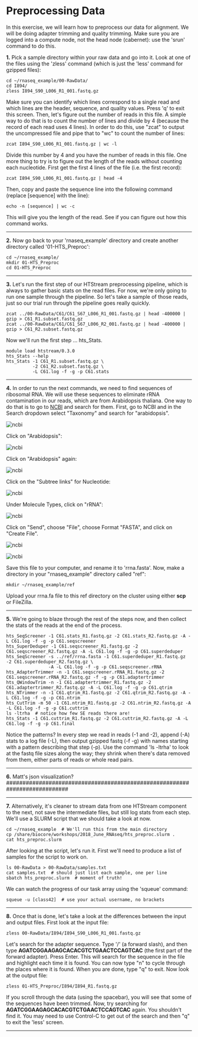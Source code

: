 Preprocessing Data
===================

In this exercise, we will learn how to preprocess our data for alignment. We will be doing adapter trimming and quality trimming. Make sure you are logged into a compute node, not the head node (cabernet): use the 'srun' command to do this.

**1\.** Pick a sample directory within your raw data and go into it. Look at one of the files using the 'zless' command (which is just the 'less' command for gzipped files):

    cd ~/rnaseq_example/00-RawData/
    cd I894/
    zless I894_S90_L006_R1_001.fastq.gz

Make sure you can identify which lines correspond to a single read and which lines are the header, sequence, and quality values. Press 'q' to exit this screen. Then, let's figure out the number of reads in this file. A simple way to do that is to count the number of lines and divide by 4 (because the record of each read uses 4 lines). In order to do this, use "zcat" to output the uncompressed file and pipe that to "wc" to count the number of lines:

    zcat I894_S90_L006_R1_001.fastq.gz | wc -l

Divide this number by 4 and you have the number of reads in this file. One more thing to try is to figure out the length of the reads without counting each nucleotide. First get the first 4 lines of the file (i.e. the first record):

    zcat I894_S90_L006_R1_001.fastq.gz | head -4

Then, copy and paste the sequence line into the following command (replace [sequence] with the line):

    echo -n [sequence] | wc -c

This will give you the length of the read. See if you can figure out how this command works.

---

**2\.** Now go back to your 'rnaseq_example' directory and create another directory called '01-HTS_Preproc':

    cd ~/rnaseq_example/
    mkdir 01-HTS_Preproc
    cd 01-HTS_Preproc

---

**3\.** Let's run the first step of our HTStream preprocessing pipeline, which is always to gather basic stats on the read files. For now, we're only going to run one sample through the pipeline. So let's take a sample of those reads, just so our trial run through the pipeline goes really quickly.

    zcat ../00-RawData/C61/C61_S67_L006_R1_001.fastq.gz | head -400000 | gzip > C61_R1.subset.fastq.gz
    zcat ../00-RawData/C61/C61_S67_L006_R2_001.fastq.gz | head -400000 | gzip > C61_R2.subset.fastq.gz

Now we'll run the first step ... hts_Stats.

    module load htstream/0.3.0
    hts_Stats --help
    hts_Stats -1 C61_R1.subset.fastq.gz \
              -2 C61_R2.subset.fastq.gz \
              -L C61.log -f -g -p C61.stats

---

**4\.** In order to run the next commands, we need to find sequences of ribosomal RNA. We will use these sequences to eliminate rRNA contamination in our reads, which are from Arabidopsis thaliana. One way to do that is to go to [NCBI](https://www.ncbi.nlm.nih.gov/) and search for them. First, go to NCBI and in the Search dropdown select "Taxonomy" and search for "arabidopsis".

![ncbi](ncbi01.png)

Click on "Arabidopsis":

![ncbi](ncbi02.png)

Click on "Arabidopsis" again:

![ncbi](ncbi03.png)

Click on the "Subtree links" for Nucleotide:

![ncbi](ncbi04.png)

Under Molecule Types, click on "rRNA":

![ncbi](ncbi05.png)

Click on "Send", choose "File", choose Format "FASTA", and click on "Create File".

![ncbi](ncbi06.png)

![ncbi](ncbi07.png)

Save this file to your computer, and rename it to 'rrna.fasta'. Now, make a directory in your "rnaseq_example" directory called "ref":

    mkdir ~/rnaseq_example/ref

Upload your rrna.fa file to this ref directory on the cluster using either **scp** or FileZilla.

---

**5\.** We're going to blaze through the rest of the steps now, and then collect the stats of the reads at the end of the process. 

    hts_SeqScreener -1 C61.stats_R1.fastq.gz -2 C61.stats_R2.fastq.gz -A -L C61.log -f -g -p C61.seqscreener
    hts_SuperDeduper -1 C61.seqscreener_R1.fastq.gz -2 C61.seqscreener_R2.fastq.gz -A -L C61.log -f -g -p C61.superdeduper
    hts_SeqScreener -s ../ref/rrna.fasta -1 C61.superdeduper_R1.fastq.gz -2 C61.superdeduper_R2.fastq.gz \
                    -A -L C61.log -f -g -p C61.seqscreener.rRNA
    hts_AdapterTrimmer -n -1 C61.seqscreener.rRNA_R1.fastq.gz -2 C61.seqscreener.rRNA_R2.fastq.gz -f -g -p C61.adaptertrimmer
    hts_QWindowTrim -n -1 C61.adaptertrimmer_R1.fastq.gz -2 C61.adaptertrimmer_R2.fastq.gz -A -L C61.log -f -g -p C61.qtrim
    hts_NTrimmer -n -1 C61.qtrim_R1.fastq.gz -2 C61.qtrim_R2.fastq.gz -A -L C61.log -f -g -p C61.ntrim
    hts_CutTrim -m 50 -1 C61.ntrim_R1.fastq.gz -2 C61.ntrim_R2.fastq.gz -A -L C61.log -f -g -p C61.cuttrim
    ls -ltrha  # notice how few SE reads there are!
    hts_Stats -1 C61.cuttrim_R1.fastq.gz -2 C61.cuttrim_R2.fastq.gz -A -L C61.log -f -g -p C61.final

Notice the patterns? In every step we read in reads (-1 and -2), append (-A) stats to a log file (-L), then output gzipped fastq (-f -g) with names starting with a pattern describing that step (-p). Use the command 'ls -ltrha' to look at the fastq file sizes along the way; they shrink when there's data removed from them, either parts of reads or whole read pairs.

---

**6\.** Matt's json visualization? ###########################################################################

---

**7\.** Alternatively, it's cleaner to stream data from one HTStream component to the next, not save the intermediate files, but still log stats from each step. We'll use a SLURM script that we should take a look at now.

    cd ~/rnaseq_example  # We'll run this from the main directory
    cp /share/biocore/workshops/2018_June_RNAseq/hts_preproc.slurm .
    cat hts_preproc.slurm

After looking at the script, let's run it. First we'll need to produce a list of samples for the script to work on.

    ls 00-RawData > 00-RawData/samples.txt
    cat samples.txt  # should just list each sample, one per line
    sbatch hts_preproc.slurm  # moment of truth!

We can watch the progress of our task array using the 'squeue' command:

    squeue -u [class42]  # use your actual username, no brackets

---

**8\.** Once that is done, let's take a look at the differences between the input and output files. First look at the input file:

    zless 00-RawData/I894/I894_S90_L006_R1_001.fastq.gz

Let's search for the adapter sequence. Type '/' (a forward slash), and then type **AGATCGGAAGAGCACACGTCTGAACTCCAGTCAC** (the first part of the forward adapter). Press Enter. This will search for the sequence in the file and highlight each time it is found. You can now type "n" to cycle through the places where it is found. When you are done, type "q" to exit. Now look at the output file:

    zless 01-HTS_Preproc/I894/I894_R1.fastq.gz

If you scroll through the data (using the spacebar), you will see that some of the sequences have been trimmed. Now, try searching for **AGATCGGAAGAGCACACGTCTGAACTCCAGTCAC** again. You shouldn't find it. You may need to use Control-C to get out of the search and then "q" to exit the 'less' screen.

---

